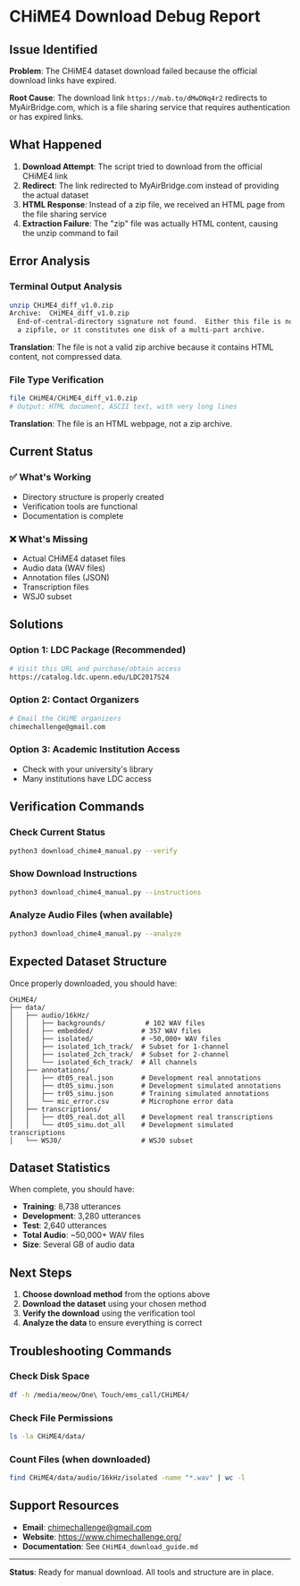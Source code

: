 # CHiME4 Download Debug Report

## Issue Identified

**Problem**: The CHiME4 dataset download failed because the official download links have expired.

**Root Cause**: The download link `https://mab.to/dMwDNq4r2` redirects to MyAirBridge.com, which is a file sharing service that requires authentication or has expired links.

## What Happened

1. **Download Attempt**: The script tried to download from the official CHiME4 link
2. **Redirect**: The link redirected to MyAirBridge.com instead of providing the actual dataset
3. **HTML Response**: Instead of a zip file, we received an HTML page from the file sharing service
4. **Extraction Failure**: The "zip" file was actually HTML content, causing the unzip command to fail

## Error Analysis

### Terminal Output Analysis
```bash
unzip CHiME4_diff_v1.0.zip 
Archive:  CHiME4_diff_v1.0.zip
  End-of-central-directory signature not found.  Either this file is not
  a zipfile, or it constitutes one disk of a multi-part archive.
```

**Translation**: The file is not a valid zip archive because it contains HTML content, not compressed data.

### File Type Verification
```bash
file CHiME4/CHiME4_diff_v1.0.zip
# Output: HTML document, ASCII text, with very long lines
```

**Translation**: The file is an HTML webpage, not a zip archive.

## Current Status

### ✅ What's Working
- Directory structure is properly created
- Verification tools are functional
- Documentation is complete

### ❌ What's Missing
- Actual CHiME4 dataset files
- Audio data (WAV files)
- Annotation files (JSON)
- Transcription files
- WSJ0 subset

## Solutions

### Option 1: LDC Package (Recommended)
```bash
# Visit this URL and purchase/obtain access
https://catalog.ldc.upenn.edu/LDC2017S24
```

### Option 2: Contact Organizers
```bash
# Email the CHiME organizers
chimechallenge@gmail.com
```

### Option 3: Academic Institution Access
- Check with your university's library
- Many institutions have LDC access

## Verification Commands

### Check Current Status
```bash
python3 download_chime4_manual.py --verify
```

### Show Download Instructions
```bash
python3 download_chime4_manual.py --instructions
```

### Analyze Audio Files (when available)
```bash
python3 download_chime4_manual.py --analyze
```

## Expected Dataset Structure

Once properly downloaded, you should have:

```
CHiME4/
├── data/
│   ├── audio/16kHz/
│   │   ├── backgrounds/          # 102 WAV files
│   │   ├── embedded/            # 357 WAV files  
│   │   ├── isolated/            # ~50,000+ WAV files
│   │   ├── isolated_1ch_track/  # Subset for 1-channel
│   │   ├── isolated_2ch_track/  # Subset for 2-channel
│   │   └── isolated_6ch_track/  # All channels
│   ├── annotations/
│   │   ├── dt05_real.json       # Development real annotations
│   │   ├── dt05_simu.json       # Development simulated annotations
│   │   ├── tr05_simu.json       # Training simulated annotations
│   │   └── mic_error.csv        # Microphone error data
│   ├── transcriptions/
│   │   ├── dt05_real.dot_all    # Development real transcriptions
│   │   └── dt05_simu.dot_all    # Development simulated transcriptions
│   └── WSJ0/                    # WSJ0 subset
```

## Dataset Statistics

When complete, you should have:
- **Training**: 8,738 utterances
- **Development**: 3,280 utterances  
- **Test**: 2,640 utterances
- **Total Audio**: ~50,000+ WAV files
- **Size**: Several GB of audio data

## Next Steps

1. **Choose download method** from the options above
2. **Download the dataset** using your chosen method
3. **Verify the download** using the verification tool
4. **Analyze the data** to ensure everything is correct

## Troubleshooting Commands

### Check Disk Space
```bash
df -h /media/meow/One\ Touch/ems_call/CHiME4/
```

### Check File Permissions
```bash
ls -la CHiME4/data/
```

### Count Files (when downloaded)
```bash
find CHiME4/data/audio/16kHz/isolated -name "*.wav" | wc -l
```

## Support Resources

- **Email**: chimechallenge@gmail.com
- **Website**: https://www.chimechallenge.org/
- **Documentation**: See `CHiME4_download_guide.md`

---

**Status**: Ready for manual download. All tools and structure are in place. 